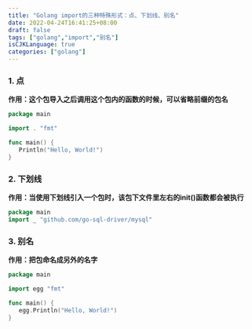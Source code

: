 ```yaml
---
title: "Golang import的三种特殊形式：点、下划线、别名"
date: 2022-04-24T16:41:25+08:00
draft: false
tags: ["golang","import","别名"]
isCJKLanguage: true
categories: ["golang"]
---
```


### 1. 点
**作用：这个包导入之后调用这个包内的函数的时候，可以省略前缀的包名**
```go
package main

import . "fmt"

func main() {
   Println("Hello, World!")
}
```

### 2. 下划线

**作用：当使用下划线引入一个包时，该包下文件里左右的init()函数都会被执行**

```go
package main
import _ "github.com/go-sql-driver/mysql"
```

### 3. 别名

**作用：把包命名成另外的名字**

```go
package main

import egg "fmt"

func main() {
   egg.Println("Hello, World!")
}
```
